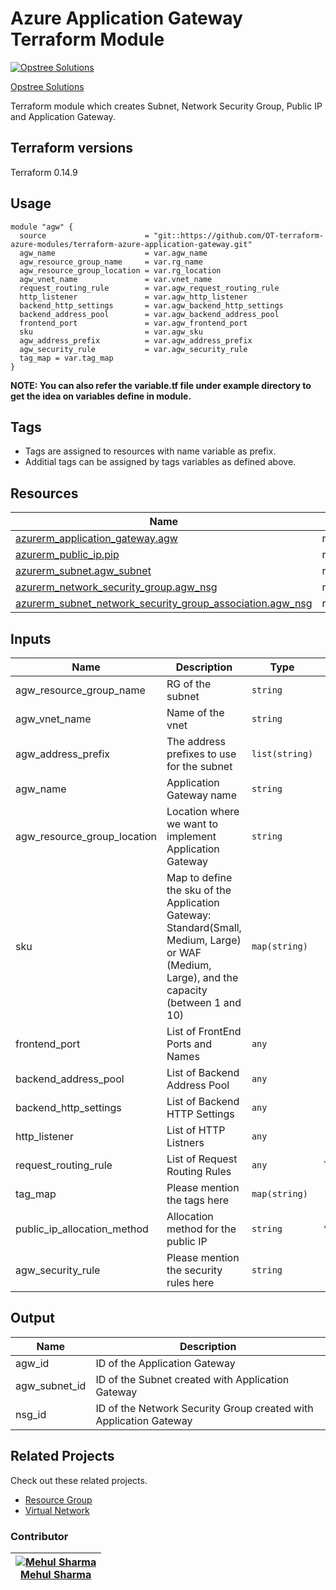 Azure Application Gateway Terraform Module
=====================================

[![Opstree Solutions][opstree_avatar]][opstree_homepage]

[Opstree Solutions][opstree_homepage]

  [opstree_homepage]: https://opstree.github.io/
  [opstree_avatar]: https://img.cloudposse.com/150x150/https://github.com/opstree.png

Terraform module which creates Subnet, Network Security Group, Public IP and Application Gateway.

Terraform versions
------------------
Terraform 0.14.9

Usage
------

```hcl
module "agw" {
  source                      = "git::https://github.com/OT-terraform-azure-modules/terraform-azure-application-gateway.git"
  agw_name                    = var.agw_name
  agw_resource_group_name     = var.rg_name
  agw_resource_group_location = var.rg_location
  agw_vnet_name               = var.vnet_name
  request_routing_rule        = var.agw_request_routing_rule
  http_listener               = var.agw_http_listener
  backend_http_settings       = var.agw_backend_http_settings
  backend_address_pool        = var.agw_backend_address_pool
  frontend_port               = var.agw_frontend_port
  sku                         = var.agw_sku
  agw_address_prefix          = var.agw_address_prefix
  agw_security_rule           = var.agw_security_rule
  tag_map = var.tag_map
}
```
**NOTE: You can also refer the variable.tf file under example directory to get the idea on variables define in module.**

Tags
----
* Tags are assigned to resources with name variable as prefix.
* Additial tags can be assigned by tags variables as defined above.


Resources
------
| Name | Type |
|------|------|
| [azurerm_application_gateway.agw](https://registry.terraform.io/providers/hashicorp/azurerm/latest/docs/resources/application_gateway) | resource |
| [azurerm_public_ip.pip](https://registry.terraform.io/providers/hashicorp/azurerm/latest/docs/resources/public_ip) | resource |
| [azurerm_subnet.agw_subnet](https://registry.terraform.io/providers/hashicorp/azurerm/latest/docs/resources/subnet) | resource |
| [azurerm_network_security_group.agw_nsg](https://registry.terraform.io/providers/hashicorp/azurerm/latest/docs/resources/network_security_group) | resource |
| [azurerm_subnet_network_security_group_association.agw_nsg](https://registry.terraform.io/providers/hashicorp/azurerm/latest/docs/resources/subnet_network_security_group_association) | resource |


Inputs
------
| Name | Description | Type | Default | Required |
|------|-------------|------|---------|:--------:|
| agw_resource_group_name | RG of the subnet | `string` |  | yes |
| agw_vnet_name | Name of the vnet | `string` |  | no |
| agw_address_prefix | The address prefixes to use for the subnet | `list(string)` |  | yes |
| agw_name | Application Gateway name | `string` |  | yes |
| agw_resource_group_location | Location where we want to implement Application Gateway | `string` |  | yes |
| sku | Map to define the sku of the Application Gateway: Standard(Small, Medium, Large) or WAF (Medium, Large), and the capacity (between 1 and 10) | `map(string)` |  | yes |
| frontend_port | List of FrontEnd Ports and Names | `any` |  | yes |
| backend_address_pool | List of Backend Address Pool | `any` |  | yes |
| backend_http_settings | List of Backend HTTP Settings | `any` |  | yes |
| http_listener | List of HTTP Listners | `any` |  | yes |
| request_routing_rule | List of Request Routing Rules | `any` | `` | yes |
| tag_map | Please mention the tags here | `map(string)` |  | no |
| public_ip_allocation_method | Allocation method for the public IP | `string` | `"Dynamic"` | no |
| agw_security_rule | Please mention the security rules here | `string` |  | yes |


Output
------
| Name | Description |
|------|-------------|
| agw_id | ID of the Application Gateway |
| agw_subnet_id | ID of the Subnet created with Application Gateway |
| nsg_id | ID of the Network Security Group created with Application Gateway |


## Related Projects

Check out these related projects.

* [Resource Group](https://gitlab.com/ot-azure/terraform/rg)
* [Virtual Network](https://gitlab.com/ot-azure/terraform/virtual_network)


### Contributor

|  [![Mehul Sharma][mehul_avatar]][mehul_homepage]<br/>[Mehul Sharma][mehul_homepage] |
|---|

  [mehul_homepage]: https://gitlab.com/mehulsharma2010
  [mehul_avatar]: https://gitlab.com/uploads/-/system/user/avatar/7039343/avatar.png?width=300


